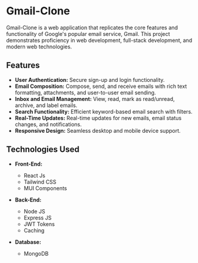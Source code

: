 # Gmail-Clone

Gmail-Clone is a web application that replicates the core features and functionality of Google's popular email service, Gmail. This project demonstrates proficiency in web development, full-stack development, and modern web technologies.

## Features

- **User Authentication:** Secure sign-up and login functionality.
- **Email Composition:** Compose, send, and receive emails with rich text formatting, attachments, and user-to-user email sending.
- **Inbox and Email Management:** View, read, mark as read/unread, archive, and label emails.
- **Search Functionality:** Efficient keyword-based email search with filters.
- **Real-Time Updates:** Real-time updates for new emails, email status changes, and notifications.
- **Responsive Design:** Seamless desktop and mobile device support.

## Technologies Used

- **Front-End:**
  - React Js
  - Tailwind CSS
  - MUI Components
    
- **Back-End:**
  - Node JS
  - Express JS
  - JWT Tokens
  - Caching

- **Database:**
  - MongoDB
